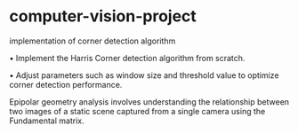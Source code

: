 # computer-vision-project
implementation of corner detection algorithm

• Implement the Harris Corner detection algorithm from scratch.

 • Adjust parameters such as window size and threshold value to optimize
 corner detection performance.
 
 Epipolar geometry analysis involves understanding the relationship between two
 images of a static scene captured from a single camera using the Fundamental
 matrix.

